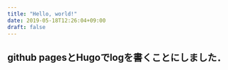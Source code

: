 ```yaml
---
title: "Hello, world!"
date: 2019-05-18T12:26:04+09:00
draft: false
---
```


## github pagesとHugoでlogを書くことにしました．
